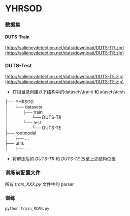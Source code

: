 # YHRSOD 

### 数据集

#### DUTS-Train
[http://saliencydetection.net/duts/download/DUTS-TR.zip](http://saliencydetection.net/duts/download/DUTS-TR.zip)
### DUTS-Test
[http://saliencydetection.net/duts/download/DUTS-TE.zip](http://saliencydetection.net/duts/download/DUTS-TE.zip)

- 在根目录创建以下结构中的datasets\train\ 和 atasets\test\

├── YHRSOD \
│ &ensp;&ensp;  └── datasets \
│ &ensp;&ensp;&ensp;&ensp;&ensp;&ensp;      ├── train \
│ &ensp;&ensp;&ensp;&ensp;&ensp;&ensp;&ensp;&ensp;&ensp;&ensp;      └── DUTS-TR \
│ &ensp;&ensp;&ensp;&ensp;&ensp;&ensp;      └── test \
│ &ensp;&ensp;&ensp;&ensp;&ensp;&ensp;&ensp;&ensp;&ensp;&ensp;      └── DUTS-TE \
├── rootmodel \
│  &ensp;&ensp; ├── ... \
├── utils \
│  &ensp;&ensp; ├── ... 

- 将解压后的 *DUTS-TR* 和 *DUTS-TE* 放至上述结构位置

### 训练前配置文件
所有 *train_XXX.py* 文件中的 parser

### 训练

```` 
python train_RCAN.py 
````
